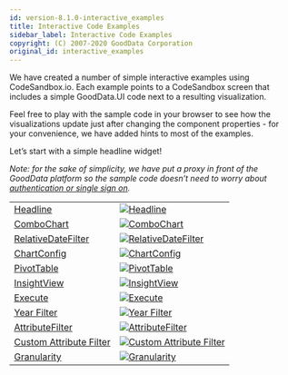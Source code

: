```yaml
---
id: version-8.1.0-interactive_examples
title: Interactive Code Examples
sidebar_label: Interactive Code Examples
copyright: (C) 2007-2020 GoodData Corporation
original_id: interactive_examples
---
```


We have created a number of simple interactive examples using CodeSandbox.io. Each example points to a CodeSandbox screen that includes a simple GoodData.UI code next to a resulting visualization.

Feel free to play with the sample code in your browser to see how the visualizations update just after changing the component properties - for your convenience, we have added hints to most of the examples.

Let’s start with a simple headline widget!

_Note: for the sake of simplicity, we have put a proxy in front of the GoodData platform so the sample code doesn’t need to worry about [authentication or single sign on](sso)._

|  |  |
| :--- | :--- |
| <a href="https://codesandbox.io/s/github/gooddata/gooddata-ui-examples/tree/master/example-headline?file=/src/App/index.js" target="_blank">Headline</a> | <a href="https://codesandbox.io/s/github/gooddata/gooddata-ui-examples/tree/master/example-headline?file=/src/App/index.js" target="_blank">![Headline](assets/ics_headline.png)</a> | 
| <a href="https://codesandbox.io/s/github/gooddata/gooddata-ui-examples/tree/master/example-combochart?file=/src/App/index.js" target="_blank">ComboChart</a> | <a href="https://codesandbox.io/s/github/gooddata/gooddata-ui-examples/tree/master/example-combochart?file=/src/App/index.js" target="_blank">![ComboChart](assets/combochart.png)</a> | 
| <a href="https://codesandbox.io/s/github/gooddata/gooddata-ui-examples/tree/master/example-relativedatefilter?file=/src/App/index.js" target="_blank">RelativeDateFilter</a> | <a href="https://codesandbox.io/s/github/gooddata/gooddata-ui-examples/tree/master/example-relativedatefilter?file=/src/App/index.js" target="_blank">![RelativeDateFilter](assets/ics_relativedatefilter.png)</a> | 
| <a href="https://codesandbox.io/s/github/gooddata/gooddata-ui-examples/tree/master/example-chartconfig?file=/src/App/index.js" target="_blank">ChartConfig</a> | <a href="https://codesandbox.io/s/github/gooddata/gooddata-ui-examples/tree/master/example-chartconfig?file=/src/App/index.js" target="_blank">![ChartConfig](assets/ics_chartconfig.png)</a> |
| <a href="https://codesandbox.io/s/github/gooddata/gooddata-ui-examples/tree/master/example-pivottable?file=/src/App/index.js" target="_blank">PivotTable</a> | <a href="https://codesandbox.io/s/github/gooddata/gooddata-ui-examples/tree/master/example-pivottable?file=/src/App/index.js" target="_blank">![PivotTable](assets/ics_pivottable.png)</a> | 
| <a href="https://codesandbox.io/s/github/gooddata/gooddata-ui-examples/tree/master/example-insightview?file=/src/App/index.js" target="_blank">InsightView</a> | <a href="https://codesandbox.io/s/github/gooddata/gooddata-ui-examples/tree/master/example-insightview?file=/src/App/index.js" target="_blank">![InsightView](assets/ics_insightview.png)</a> | 
| <a href="https://codesandbox.io/s/github/gooddata/gooddata-ui-examples/tree/master/example-execute?file=/src/App/index.js" target="_blank">Execute</a> | <a href="https://codesandbox.io/s/github/gooddata/gooddata-ui-examples/tree/master/example-execute?file=/src/App/index.js" target="_blank">![Execute](assets/ics_execute.png)</a> | 
| <a href="https://codesandbox.io/s/github/gooddata/gooddata-ui-examples/tree/master/example-yearfilter?file=/src/App/index.js" target="_blank">Year Filter</a> | <a href="https://codesandbox.io/s/github/gooddata/gooddata-ui-examples/tree/master/example-yearfilter?file=/src/App/index.js" target="_blank">![Year Filter](assets/ics_year_filter.png)</a> | 
| <a href="https://codesandbox.io/s/github/gooddata/gooddata-ui-examples/tree/master/example-attributefilter?file=/src/App/index.js" target="_blank">AttributeFilter</a> | <a href="https://codesandbox.io/s/github/gooddata/gooddata-ui-examples/tree/master/example-attributefilter?file=/src/App/index.js" target="_blank">![AttributeFilter](assets/ics_attributefilter.png)</a> | 
| <a href="https://codesandbox.io/s/github/gooddata/gooddata-ui-examples/tree/master/example-customattributefilter?file=/src/App/index.js" target="_blank">Custom Attribute Filter</a> | <a href="https://codesandbox.io/s/github/gooddata/gooddata-ui-examples/tree/master/example-customattributefilter?file=/src/App/index.js" target="_blank">![Custom Attribute Filter](assets/ics_custom_attribute_filter.png)</a> |
| <a href="https://codesandbox.io/s/github/gooddata/gooddata-ui-examples/tree/master/example-granularity?file=/src/App/index.js" target="_blank">Granularity</a> | <a href="https://codesandbox.io/s/github/gooddata/gooddata-ui-examples/tree/master/example-granularity?file=/src/App/index.js" target="_blank">![Granularity](assets/ics_granularity.png)</a> |
